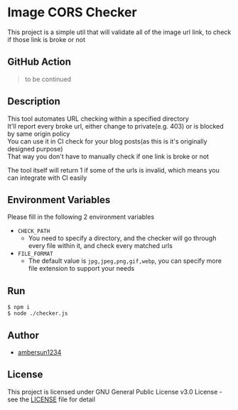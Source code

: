 # Image CORS Checker
This project is a simple util that will validate all of the image url link, to check if those link is broke or not

## GitHub Action
> to be continued

## Description
This tool automates URL checking within a specified directory\
It'll report every broke url, either change to private(e.g. 403) or is blocked by same origin policy\
You can use it in CI check for your blog posts(as this is it's originally designed purpose)\
That way you don't have to manually check if one link is broke or not

The tool itself will return 1 if some of the urls is invalid, which means you can integrate with CI easily

## Environment Variables
Please fill in the following 2 environment variables
+ `CHECK_PATH`
    + You need to specify a directory, and the checker will go through every file within it, and check every matched urls
+ `FILE_FORMAT`
    + The default value is `jpg,jpeg,png,gif,webp`, you can specify more file extension to support your needs

## Run
```
$ npm i
$ node ./checker.js
```

## Author
+ [ambersun1234](https://github.com/ambersun1234)

## License
This project is licensed under GNU General Public License v3.0 License - see the [LICENSE](./LICENSE) file for detail
